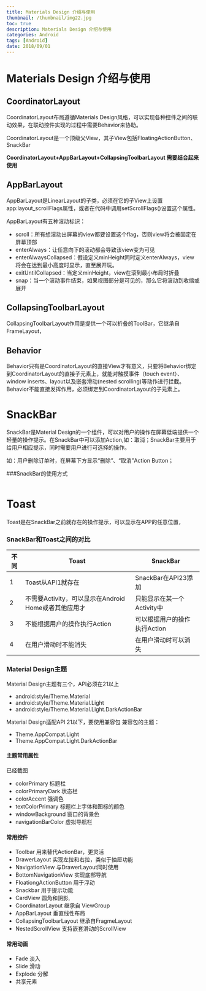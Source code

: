 ```yaml
---
title: Materials Design 介绍与使用
thumbnail: /thumbnail/img22.jpg
toc: true
description: Materials Design 介绍与使用
categories: Android
tags: [Android]
date: 2018/09/01
---
```


 # Materials Design 介绍与使用

 ## CoordinatorLayout
 CoordinatorLayout布局遵循Materials Design风格，可以实现各种控件之间的联动效果，在联动控件实现的过程中需要Behavior来协助。
 <!--more-->
 CoordinatorLayout是一个顶级父View，其子View包括FloatingActionButton、SnackBar
 
 **CoordinatorLayout+AppBarLayout+CollapsingToolbarLayout 需要结合起来使用**
 
 ## AppBarLayout
 
 AppBarLayout是LinearLayout的子类，必须在它的子View上设置app:layout_scrollFlags属性，或者在代码中调用setScrollFlags()设置这个属性。
 
 AppBarLayout有五种滚动标识：
 * scroll：所有想滚动出屏幕的view都要设置这个flag，否则view将会被固定在屏幕顶部
 * enterAlways：让任意向下的滚动都会导致该view变为可见
 * enterAlwaysCollapsed：假设定义minHeight同时定义enterAlways，view将会在达到最小高度时显示，直至展开玩。
 * exitUntilCollapsed：当定义minHeight，view在滚到最小布局时折叠
 * snap：当一个滚动事件结束，如果视图部分是可见的，那么它将滚动到收缩或展开
 
 ## CollapsingToolbarLayout
 CollapsingToolbarLayout作用是提供一个可以折叠的ToolBar，它继承自FrameLayout，
 
 ## Behavior
 
 Behavior只有是CoordinatorLayout的直接View才有意义，只要将Behavior绑定到CoordinatorLayout的直接子元素上，就能对触摸事件（touch event）、window inserts、layout以及嵌套滑动(nested scrolling)等动作进行拦截。Behavior不能直接发挥作用，必须绑定到CoordinatorLayout的子元素上。
 
 
# SnackBar
SnackBar是Material Design的一个组件，可以对用户的操作在屏幕低端提供一个轻量的操作提示。在SnackBar中可以添加Action,如：取消；SnackBar主要用于给用户相应提示，同时需要用户进行可选择的操作。

如：用户删除订单时，在屏幕下方显示“删除”、“取消”Action Button；

###SnackBar的使用方式
```

```


# Toast
Toast是在SnackBar之前就存在的操作提示，可以显示在APP的任意位置，


### SnackBar和Toast之间的对比

|不同|Toast|SnackBar|
|---|-----|-----|
|1|Toast从API1就存在|SnackBar在API23添加|
|2|不需要Activity，可以显示在Android Home或者其他应用才|只能显示在某一个Activity中|
|3|不能根据用户的操作执行Action|可以根据用户的操作执行Action|
|4|在用户滑动时不能消失|在用户滑动时可以消失| 


### Material Design主题
Material Design主题有三个，API必须在21以上
* android:style/Theme.Material
* android:style/Theme.Material.Light
* android:style/Theme.Material.Light.DarkActionBar

Material Design适配API 21以下，要使用兼容包
兼容包的主题：
 *   Theme.AppCompat.Light
 *   Theme.AppCompat.Light.DarkActionBar


 #### 主题常用属性
  已经截图
 * colorPrimary  标题栏   
 * colorPrimaryDark 状态栏
 * colorAccent 强调色
 * textColorPrimary 标题栏上字体和图标的颜色
 * windowBackground 窗口的背景色
 * navigationBarColor 虚拟导航栏

 #### 常用控件

 * Toolbar 用来替代ActionBar，更灵活
 * DrawerLayout 实现左拉和右拉，类似于抽屉功能
 * NavigationView 与DrawerLayout同时使用
 * BottomNavigationView  实现底部导航
 * FloationgActionButton 用于浮动
 * Snackbar 用于提示功能
 * CardView 圆角和阴影,
 * CoordinatorLayout 继承自 ViewGroup
 * AppBarLayout 垂直线性布局
 * CollapsingToolbarLayout 继承自FragmeLayout
 * NestedScrollView 支持嵌套滑动的ScrollView


 #### 常用动画

 * Fade 淡入
 * Slide 滑动
 * Explode 分解
 * 共享元素